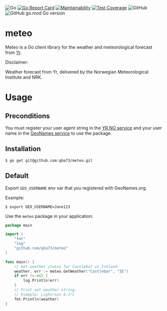 ![Go](https://github.com/qba73/meteo/workflows/Go/badge.svg)
[![Go Report Card](https://goreportcard.com/badge/github.com/qba73/meteo)](https://goreportcard.com/report/github.com/qba73/meteo)
[![Maintainability](https://api.codeclimate.com/v1/badges/4afc34a390da95ed9327/maintainability)](https://codeclimate.com/github/qba73/meteo/maintainability)
[![Test Coverage](https://api.codeclimate.com/v1/badges/4afc34a390da95ed9327/test_coverage)](https://codeclimate.com/github/qba73/meteo/test_coverage)
![GitHub](https://img.shields.io/github/license/qba73/meteo)
![GitHub go.mod Go version](https://img.shields.io/github/go-mod/go-version/qba73/meteo)


# meteo

Meteo is a Go client library for the weather and meteorological forecast from [Yr](https://www.yr.no/en).

Disclaimer:

Weather forecast from Yr, delivered by the Norwegian Meteorological Institute and NRK.

# Usage

## Preconditions

You must register your user agent string in the [YR.NO service](https://developer.yr.no/doc/TermsOfService/) and your user name in the [GeoNames service](https://www.geonames.org/login) to use the package.


## Installation
```
$ go get git@github.com:qba73/meteo.git
```

## Default

Export ```GEO_USERNAME``` env var that you registered with GeoNames.org.

Example:
```
$ export GEO_USERNAME=Jane123
```
Use the ```meteo``` package in your application:
```go
package main

import (
	"fmt"
	"log"
	"github.com/qba73/meteo"
)

func main() {
	// Get weather status for Castlebar in Ireland:
	weather, err := meteo.GetWeather("Castlebar", "IE")
	if err != nil {
		log.Println(err)
	}
	// Print out weather string.
	// Example: Lightrain 8.3°C
	fmt.Println(weather)
}
```

